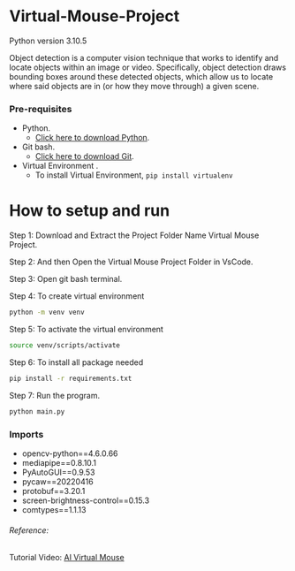 # Virtual-Mouse-Project

Python version 3.10.5

Object detection is a computer vision technique that works to identify and locate objects within an image or video. Specifically, object detection draws bounding boxes around these detected objects, which allow us to locate where said objects are in (or how they move through) a given scene.

### Pre-requisites
  * Python.
    - [Click here to download Python](https://www.python.org/downloads).
  * Git bash.
    - [Click here to download Git](https://git-scm.com/downloads).
  * Virtual Environment .
    - To install Virtual Environment, `pip install virtualenv`
  
# How to setup and run  
  Step 1: Download and Extract the Project Folder Name Virtual Mouse Project.

  Step 2: And then Open the Virtual Mouse Project Folder in VsCode.

  Step 3: Open git bash terminal.

  Step 4: To create virtual environment
  ```bash 
 python -m venv venv
  ```
  
  Step 5: To activate the virtual environment
  ```bash 
source venv/scripts/activate
  ```
  
  Step 6: To install all package needed
  ```bash 
pip install -r requirements.txt
  ```
  
  Step 7: Run the program.
  ```bash 
python main.py
  ```


### Imports
  * opencv-python==4.6.0.66
  * mediapipe==0.8.10.1
  * PyAutoGUI==0.9.53
  * pycaw==20220416
  * protobuf==3.20.1
  * screen-brightness-control==0.15.3
  * comtypes==1.1.13


###### Reference:
 Tutorial Video: [AI Virtual Mouse](https://www.youtube.com/watch?v=ufm6tfgo-OA)
